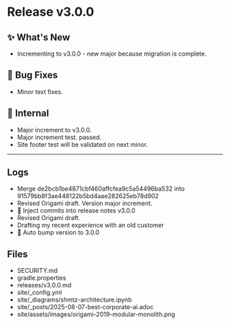 # Release v3.0.0

## ✨ What's New

- Incrementing to v3.0.0 - new major because migration is complete.

## 🐛 Bug Fixes

- Minor text fixes.

## 🔬 Internal

- Major increment to v3.0.0.
- Major increment test. passed.
- Site footer test will be validated on next minor.

---

## Logs

- Merge de2bcb1be4871cbf460affcfea9c5a54496ba532 into 91579bb8f3ae448122b5bd4aae282625eb78d902
- Revised Origami draft. Version major increment.
- 📝 Inject commits into release notes v3.0.0
- Revised Origami draft.
- Drafting my recent experience with an old customer
- 🔼 Auto bump version to 3.0.0


## Files

- SECURITY.md
- gradle.properties
- releases/v3.0.0.md
- site/_config.yml
- site/_diagrams/shmtz-architecture.ipynb
- site/_posts/2025-08-07-best-corporate-ai.adoc
- site/assets/images/origami-2019-modular-monolith.png

